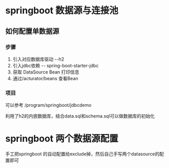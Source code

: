# springboot 数据源与连接池

## 如何配置单数据源

### 步骤
1. 引入对应数据库驱动 --h2
2. 引入jdbc依赖 -- spring-boot-starter-jdbc
3. 获取 DataSource Bean 打印信息
4. 通过/acturator/beans 查看Bean

### 项目
可以参考 /program/springboot/jdbcdemo

利用了h2的内嵌数据库，结合data.sql和schema.sql可以做数据库的初始化

# springboot 两个数据源配置
手工把springboot 的自动配置给exclude掉，然后自己手写两个datasource的配置即可